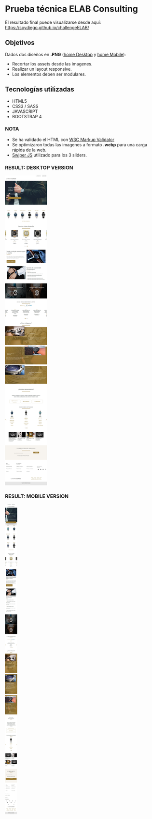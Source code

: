 ﻿
# Prueba técnica ELAB Consulting

El resultado final puede visualizarse desde aquí: https://soydiego.github.io/challengeELAB/

## Objetivos  
Dados dos diseños en **.PNG** ([home Desktop](https://github.com/SoyDiego/challengeELAB/blob/master/files/home%20Desktop.png) y [home Mobile](https://github.com/SoyDiego/challengeELAB/blob/master/files/home%20Mobile.png)):

 - Recortar los assets desde las imagenes.
 - Realizar un layout responsive.
 - Los elementos deben ser modulares.

## Tecnologías utilizadas

 - HTML5
 - CSS3 / SASS
 - JAVASCRIPT
 - BOOTSTRAP 4

### NOTA

 - Se ha validado el HTML con [W3C Markup Validator](https://validator.w3.org/)
 - Se optimizaron todas las imagenes a formato **.webp** para una carga rápida de la web.
 - [Swiper JS](https://swiperjs.com/) utilizado para los 3 sliders.

### RESULT: DESKTOP VERSION

![Result Desktop Version](https://raw.githubusercontent.com/SoyDiego/challengeELAB/master/files/screen.jpg)

### RESULT:  MOBILE VERSION
![Result Mobile version](https://raw.githubusercontent.com/SoyDiego/challengeELAB/master/files/screen2.jpg)


